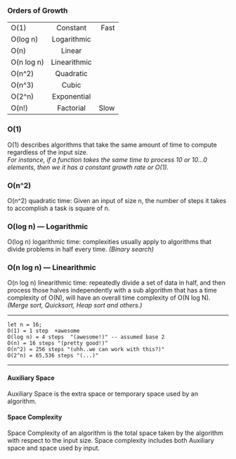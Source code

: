 ### Orders of Growth
|  |  |  |
|:----|:----:|----:|
| O(1)       | Constant     | Fast |
| O(log n)   | Logarithmic  |      |
| O(n)       | Linear       |      |
| O(n log n) | Linearithmic |      |
| O(n^2)     | Quadratic    |      |
| O(n^3)     | Cubic        |      |
| O(2^n)     | Exponential  |      |
| O(n!)      | Factorial    | Slow |

### O(1) 
O(1) describes algorithms that take the same amount of time to compute regardless of the input size. <br /> 
_For instance, if a function takes the same time to process 10 or 10...0 elements, then we it has a constant growth rate or O(1)._

### O(n^2) 
O(n^2) quadratic time: Given an input of size n, the number of steps it takes to accomplish a task is square of n.

### O(log n) — Logarithmic
O(log n) logarithmic time: complexities usually apply to algorithms that divide problems in half every time.
_(Binary search)_

### O(n log n) — Linearithmic
O(n log n) linearithmic time: repeatedly divide a set of data in half, and then process those halves independently with a sub algorithm that has a time complexity of O(N), will have an overall time complexity of O(N log N).
_(Merge sort, Quicksort, Heap sort and others.)_

_______
```
let n = 16;
O(1) = 1 step  +awesome
O(log n) = 4 steps  "(awesome!)" -- assumed base 2
O(n) = 16 steps "(pretty good!)"
O(n^2) = 256 steps "(uhh..we can work with this?)"
O(2^n) = 65,536 steps "(...)"
```
_______
#### Auxiliary Space 
Auxiliary Space is the extra space or temporary space used by an algorithm. 
#### Space Complexity 
Space Complexity of an algorithm is the total space taken by the algorithm with respect to the input size. Space complexity includes both Auxiliary space and space used by input.